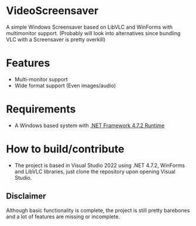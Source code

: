 # VideoScreensaver

A simple Windows Screensaver based on LibVLC and WinForms with multimonitor support. (Probably will look into alternatives since bundling VLC with a Screensaver is pretty overkill)

# Features
-  Multi-monitor support
-  Wide format support (Even images/audio)

# Requirements
- A Windows based system with [.NET Framework 4.7.2 Runtime](https://dotnet.microsoft.com/en-us/download/dotnet-framework/net472)

# How to build/contribute
- The project is based in Visual Studio 2022 using .NET 4.7.2, WinForms and LibVLC libraries, just clone the repository upon opening Visual Studio. 

## Disclaimer
Although basic functionality is complete, the project is still pretty barebones and a lot of features are missing or incomplete. 
